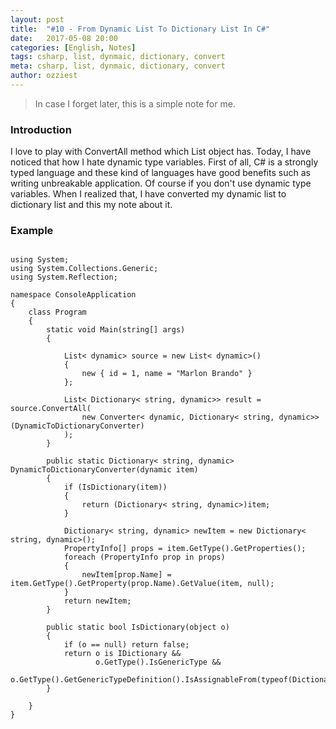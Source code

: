 ```yaml
---
layout: post
title:  "#10 - From Dynamic List To Dictionary List In C#"
date:   2017-05-08 20:00
categories: [English, Notes]
tags: csharp, list, dynmaic, dictionary, convert
meta: csharp, list, dynmaic, dictionary, convert
author: ozziest
---
```


> In case I forget later, this is a simple note for me.

### Introduction

I love to play with ConvertAll method which List object has. Today, I have noticed that how I hate dynamic type variables. First of all, C# is a strongly typed language and these kind of languages have good benefits such as writing unbreakable application. Of course if you don't use dynamic type variables. When I realized that, I have converted my dynamic list to dictionary list and this my note about it.

### Example

<pre><code class="language-csharp">
using System;
using System.Collections.Generic;
using System.Reflection;

namespace ConsoleApplication
{
    class Program
    {
        static void Main(string[] args)
        {

            List< dynamic> source = new List< dynamic>()
            {
                new { id = 1, name = "Marlon Brando" }
            };

            List< Dictionary< string, dynamic>> result = source.ConvertAll(
                new Converter< dynamic, Dictionary< string, dynamic>>(DynamicToDictionaryConverter)
            );
        }

        public static Dictionary< string, dynamic> DynamicToDictionaryConverter(dynamic item)
        {
            if (IsDictionary(item))
            {
                return (Dictionary< string, dynamic>)item;
            }            
            
            Dictionary< string, dynamic> newItem = new Dictionary< string, dynamic>();
            PropertyInfo[] props = item.GetType().GetProperties();
            foreach (PropertyInfo prop in props)
            {
                newItem[prop.Name] = item.GetType().GetProperty(prop.Name).GetValue(item, null);
            }
            return newItem;
        }

        public static bool IsDictionary(object o)
        {
            if (o == null) return false;
            return o is IDictionary &&
                   o.GetType().IsGenericType &&
                   o.GetType().GetGenericTypeDefinition().IsAssignableFrom(typeof(Dictionary<,>));
        }

    }
}
</code></pre>